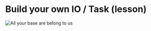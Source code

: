 # Build your own IO / Task (lesson)

![All your base are belong to us](https://upload.wikimedia.org/wikipedia/en/0/03/Aybabtu.png)